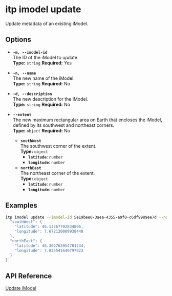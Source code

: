 # itp imodel update

Update metadata of an existing iModel.

## Options

- **`-m, --imodel-id`**  
  The ID of the iModel to update.  
  **Type:** `string` **Required:** Yes

- **`-n, --name`**  
  The new name of the iModel.  
  **Type:** `string` **Required:** No

- **`-d, --description`**  
  The new description for the iModel.  
  **Type:** `string` **Required:** No

- **`--extent`**  
  The new maximum rectangular area on Earth that encloses the iModel, defined by its southwest and northeast corners.  
  **Type:** `object` **Required:** No  
  - **`southWest`**  
    The southwest corner of the extent.  
    **Type:** `object`  
    - **`latitude`**: `number`  
    - **`longitude`**: `number`  
  - **`northEast`**  
    The northeast corner of the extent.  
    **Type:** `object`  
    - **`latitude`**: `number`  
    - **`longitude`**: `number`

## Examples

```bash
itp imodel update --imodel-id 5e19bee0-3aea-4355-a9f0-c6df9989ee7d --name "Updated Sun City Renewable-energy Plant" --description "Updated overall model of wind and solar farms in Sun City" --extent '{
  "southWest": {
    "latitude": 46.13267702834806,
    "longitude": 7.672120009938448
  },
  "northEast": {
    "latitude": 46.302763954781234,
    "longitude": 7.835541640797823
  }
}'
```

## API Reference

[Update iModel](https://developer.bentley.com/apis/imodels-v2/operations/update-imodel/)
